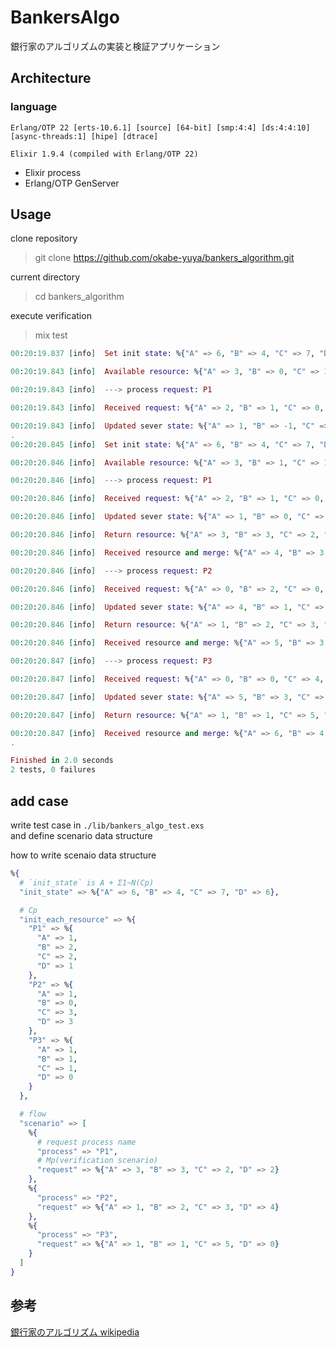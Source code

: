 # BankersAlgo
銀行家のアルゴリズムの実装と検証アプリケーション

## Architecture
### language
```
Erlang/OTP 22 [erts-10.6.1] [source] [64-bit] [smp:4:4] [ds:4:4:10] [async-threads:1] [hipe] [dtrace]

Elixir 1.9.4 (compiled with Erlang/OTP 22)
```

- Elixir process
- Erlang/OTP GenServer

## Usage
clone repository  

> git clone https://github.com/okabe-yuya/bankers_algorithm.git  

current directory  

> cd bankers_algorithm  

execute verification  

> mix test  

```elixir
00:20:19.837 [info]  Set init state: %{"A" => 6, "B" => 4, "C" => 7, "D" => 6}

00:20:19.843 [info]  Available resource: %{"A" => 3, "B" => 0, "C" => 1, "D" => 2}

00:20:19.843 [info]  ---> process request: P1

00:20:19.843 [info]  Received request: %{"A" => 2, "B" => 1, "C" => 0, "D" => 1}

00:20:19.843 [info]  Updated sever state: %{"A" => 1, "B" => -1, "C" => 1, "D" => 1}
.
00:20:20.845 [info]  Set init state: %{"A" => 6, "B" => 4, "C" => 7, "D" => 6}

00:20:20.846 [info]  Available resource: %{"A" => 3, "B" => 1, "C" => 1, "D" => 2}

00:20:20.846 [info]  ---> process request: P1

00:20:20.846 [info]  Received request: %{"A" => 2, "B" => 1, "C" => 0, "D" => 1}

00:20:20.846 [info]  Updated sever state: %{"A" => 1, "B" => 0, "C" => 1, "D" => 1}

00:20:20.846 [info]  Return resource: %{"A" => 3, "B" => 3, "C" => 2, "D" => 2}

00:20:20.846 [info]  Received resource and merge: %{"A" => 4, "B" => 3, "C" => 3, "D" => 3}

00:20:20.846 [info]  ---> process request: P2

00:20:20.846 [info]  Received request: %{"A" => 0, "B" => 2, "C" => 0, "D" => 1}

00:20:20.846 [info]  Updated sever state: %{"A" => 4, "B" => 1, "C" => 3, "D" => 2}

00:20:20.846 [info]  Return resource: %{"A" => 1, "B" => 2, "C" => 3, "D" => 4}

00:20:20.846 [info]  Received resource and merge: %{"A" => 5, "B" => 3, "C" => 6, "D" => 6}

00:20:20.847 [info]  ---> process request: P3

00:20:20.847 [info]  Received request: %{"A" => 0, "B" => 0, "C" => 4, "D" => 0}

00:20:20.847 [info]  Updated sever state: %{"A" => 5, "B" => 3, "C" => 2, "D" => 6}

00:20:20.847 [info]  Return resource: %{"A" => 1, "B" => 1, "C" => 5, "D" => 0}

00:20:20.847 [info]  Received resource and merge: %{"A" => 6, "B" => 4, "C" => 7, "D" => 6}
.

Finished in 2.0 seconds
2 tests, 0 failures
```

## add case
write test case in `./lib/bankers_algo_test.exs`  
and define scenario data structure  

how to write scenaio data structure  
```elixir
%{
  # `init_state` is A + Σ1~N(Cp)
  "init_state" => %{"A" => 6, "B" => 4, "C" => 7, "D" => 6},

  # Cp
  "init_each_resource" => %{
    "P1" => %{
      "A" => 1,
      "B" => 2,
      "C" => 2,
      "D" => 1
    },
    "P2" => %{
      "A" => 1,
      "B" => 0,
      "C" => 3,
      "D" => 3
    },
    "P3" => %{
      "A" => 1,
      "B" => 1,
      "C" => 1,
      "D" => 0
    }
  },

  # flow
  "scenario" => [
    %{
      # request process name
      "process" => "P1",
      # Mp(verification scenario)
      "request" => %{"A" => 3, "B" => 3, "C" => 2, "D" => 2}
    },
    %{
      "process" => "P2",
      "request" => %{"A" => 1, "B" => 2, "C" => 3, "D" => 4}
    },
    %{
      "process" => "P3",
      "request" => %{"A" => 1, "B" => 1, "C" => 5, "D" => 0}
    }
  ]
}
```

## 参考
[銀行家のアルゴリズム wikipedia](https://ja.wikipedia.org/wiki/%E9%8A%80%E8%A1%8C%E5%AE%B6%E3%81%AE%E3%82%A2%E3%83%AB%E3%82%B4%E3%83%AA%E3%82%BA%E3%83%A0)